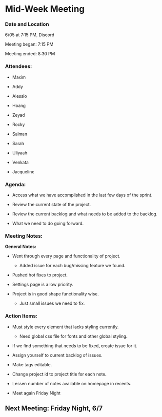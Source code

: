 # Mid-Week Meeting
### Date and Location
6/05 at 7:15 PM, Discord

Meeting began: 7:15 PM

Meeting ended: 8:30 PM

### Attendees:
- Maxim
  
- Addy
  
- Alessio
  
- Hoang
  
- Zeyad
  
- Rocky
  
- Salman
  
- Sarah
  
- Uliyaah
  
- Venkata
  
- Jacqueline

### Agenda:
- Access what we have accomplished in the last few days of the sprint.
  
- Review the current state of the project.
  
- Review the current backlog and what needs to be added to the backlog.
  
- What we need to do going forward.

### Meeting Notes:
**General Notes:**

- Went through every page and functionality of project.
  - Added issue for each bug/missing feature we found.

- Pushed hot fixes to project.

- Settings page is a low priority.

- Project is in good shape functionality wise.
  - Just small issues we need to fix.

### Action Items:

- Must style every element that lacks styling currently.
  - Need global css file for fonts and other global styling.

- If we find something that needs to be fixed, create issue for it.

- Assign yourself to current backlog of issues.

- Make tags editable.

- Change project id to project title for each note.

- Lessen number of notes available on homepage in recents.

- Meet again Friday Night
  
## Next Meeting: Friday Night, 6/7


















































